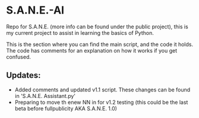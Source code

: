# S.A.N.E.-AI
Repo for S.A.N.E. (more info can be found under the public project), this is my current project to assist in learning the basics of Python.

This is the section where you can find the main script, and the code it holds. The code has comments for an explanation on how it works if you get confused.

## Updates:
- Added comments and updated v1.1 script. These changes can be found in 'S.A.N.E. Assistant.py'
- Preparing to move th enew NN in for v1.2 testing (this could be the last beta before fullpublicity AKA S.A.N.E. 1.0)
